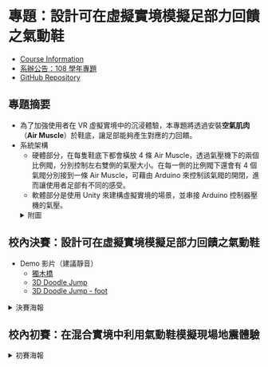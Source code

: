 # 專題：設計可在虛擬實境模擬足部力回饋之氣動鞋
- [Course Information](https://timetable.nycu.edu.tw/?r=main/crsoutline&Acy=108&Sem=1&CrsNo=1254&lang=zh-tw)
- [系辦公告：108 學年專題](https://www.cs.nycu.edu.tw/education/undergraduate/projectcontest)
- [GitHub Repository](https://github.com/WCChang1997/2019-senior_project.git)

## 專題摘要
- 為了加強使用者在 VR 虛擬實境中的沉浸體驗，本專題將透過安裝**空氣肌肉**（**Air Muscle**）於鞋底，讓足部能夠產生對應的力回饋。
- 系統架構
    - 硬體部分，在每隻鞋底下都會橫放 4 條 Air Muscle，透過氣壓機下的兩個比例閥，分別控制左右雙側的氣壓大小。在每一側的比例閥下還會有 4 個氣閥分別接到一條 Air Muscle，可藉由 Arduino 來控制該氣閥的開閉，進而讓使用者足部有不同的感受。
    - 軟體部分是使用 Unity 來建構虛擬實境的場景，並串接 Arduino 控制器壓機的氣壓。
    <details>
      <summary>附圖</summary>
      <img src="https://github.com/WCChang1997/2019-senior_project/blob/main/%E7%B3%BB%E7%B5%B1%E7%A4%BA%E6%84%8F%E5%9C%96.png?raw=true">
    </details>

## 校內決賽：設計可在虛擬實境模擬足部力回饋之氣動鞋
- Demo 影片（建議靜音）
    - [獨木橋](https://drive.google.com/file/d/10-_aVhBsvd1R7um6ZuewNYIhKlsaCvP0/view?usp=sharing)
    - [3D Doodle Jump](https://drive.google.com/file/d/1LC3ISLwx0A03yEeEU4zsSdUCebVaMxr8/view?usp=sharing)
    - [3D Doodle Jump - foot](https://drive.google.com/file/d/1q2RQ1HnSRYuRH4uI9RxiBFu-V8hrgZs2/view?usp=sharing)
<details>
  <summary>決賽海報</summary>
  <img src="https://github.com/WCChang1997/2019-senior_project/blob/main/%E6%B1%BA%E8%B3%BD%E6%B5%B7%E5%A0%B1.jpg?raw=true">
</details>

## 校內初賽：在混合實境中利用氣動鞋模擬現場地震體驗
<details>
  <summary>初賽海報</summary>
  <img src="https://github.com/WCChang1997/2019-senior_project/blob/main/%E5%88%9D%E8%B3%BD%E6%B5%B7%E5%A0%B1.jpg?raw=true">
</details>
